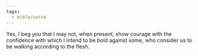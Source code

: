 ```yaml
---
tags:
  - bible/verse
---
```

Yes, I beg you that I may not, when present, show courage with the confidence with which I intend to be bold against some, who consider us to be walking according to the flesh.